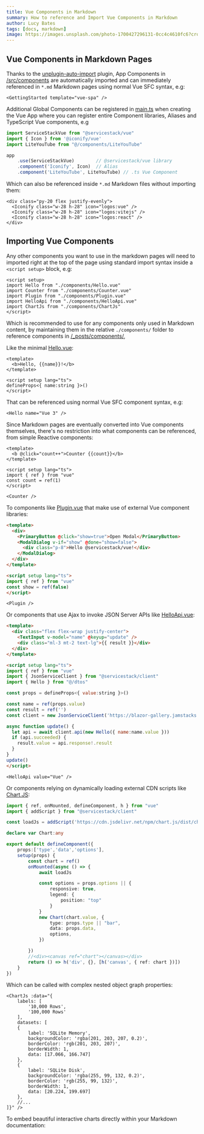 ```yaml
---
title: Vue Components in Markdown
summary: How to reference and Import Vue Components in Markdown
author: Lucy Bates
tags: [docs, markdown]
image: https://images.unsplash.com/photo-1700427296131-0cc4c4610fc6?crop=entropy&fit=crop&h=1000&w=2000
---
```


<script setup>
import Hello from "./components/Hello.vue"
import Counter from "./components/Counter.vue"
import Plugin from "./components/Plugin.vue"
import HelloApi from "./components/HelloApi.vue"
import ChartJs from "./components/ChartJs"
</script>

## Vue Components in Markdown Pages

Thanks to the [unplugin-auto-import](https://github.com/unplugin/unplugin-auto-import) plugin, App Components in
[/src/components](https://github.com/NetCoreTemplates/vue-spa/tree/main/DotnetVueSPA.Client/src/components) are automatically imported
and can immediately referenced in `*.md` Markdown pages using normal Vue SFC syntax, e.g:

```tsx
<GettingStarted template="vue-spa" />
```

<div class="py-20 not-prose flex justify-center">
  <GettingStarted template="vue-spa" />
</div>

Additional Global Components can be registered in [main.ts](https://github.com/NetCoreTemplates/vue-spa/blob/main/src/main.ts)
when creating the Vue App where you can register entire Component libraries, Aliases and TypeScript Vue components, e.g

```ts
import ServiceStackVue from "@servicestack/vue"
import { Icon } from '@iconify/vue'
import LiteYouTube from "@/components/LiteYouTube"

app
    .use(ServiceStackVue)        // @servicestack/vue library
    .component('Iconify', Icon)  // Alias
    .component('LiteYouTube', LiteYouTube) // .ts Vue Component
```

Which can also be referenced inside `*.md` Markdown files without importing them:

```tsx
<div class="py-20 flex justify-evenly">
  <Iconify class="w-28 h-28" icon="logos:vue" />
  <Iconify class="w-28 h-28" icon="logos:vitejs" />
  <Iconify class="w-28 h-28" icon="logos:react" />
</div>
```

<div class="py-20 flex justify-evenly">
  <Iconify class="w-28 h-28" icon="logos:vue" />
  <Iconify class="w-28 h-28" icon="logos:vitejs" />
  <Iconify class="w-28 h-28" icon="logos:react" />
</div>

## Importing Vue Components

Any other components you want to use in the markdown pages will need to imported right at the top of the page using standard 
import syntax inside a `<script setup>` block, e.g:

```tsx
<script setup>
import Hello from "./components/Hello.vue"
import Counter from "./components/Counter.vue"
import Plugin from "./components/Plugin.vue"
import HelloApi from "./components/HelloApi.vue"
import ChartJs from "./components/ChartJs"
</script>
```

Which is recommended to use for any components only used in Markdown content, by maintaining them in the relative `./components/` 
folder to reference components in [/_posts/components/](https://github.com/NetCoreTemplates/vue-spa/tree/main/DotnetVueSPA.Client/src/_posts/components),

Like the minimal [Hello.vue](https://github.com/NetCoreTemplates/vue-spa/tree/main/DotnetVueSPA.Client/src/_posts/components/Hello.vue):

```tsx
<template>
  <b>Hello, {{name}}!</b>
</template>

<script setup lang="ts">
defineProps<{ name:string }>()
</script>
```

That can be referenced using normal Vue SFC component syntax, e.g:

```tsx
<Hello name="Vue 3" />
```

<div class="text-center text-2xl py-2">
    <Hello name="Vue 3" />
</div>

Since Markdown pages are eventually converted into Vue components themselves, there's no restriction into what
components can be referenced, from simple Reactive components:

```tsx
<template>
  <b @click="count++">Counter {{count}}</b>
</template>

<script setup lang="ts">
import { ref } from "vue"
const count = ref(1)
</script>
```

```tsx
<Counter />
```

<div class="text-center text-2xl py-2 cursor-pointer select-none">
    <Counter />
</div>

To components like [Plugin.vue](https://github.com/NetCoreTemplates/vue-spa/tree/main/DotnetVueSPA.Client/src/_posts/components/Plugin.vue) that
make use of external Vue component libraries:

```html
<template>
  <div>
    <PrimaryButton @click="show=true">Open Modal</PrimaryButton>
    <ModalDialog v-if="show" @done="show=false">
      <div class="p-8">Hello @servicestack/vue!</div>
    </ModalDialog>
  </div>
</template>

<script setup lang="ts">
import { ref } from "vue"
const show = ref(false)
</script>
```

```tsx
<Plugin />
```

<div class="text-center">
    <Plugin id="plugin" class="text-2xl py-4" />
</div>

Or components that use Ajax to invoke JSON Server APIs like 
[HelloApi.vue](https://github.com/NetCoreTemplates/vue-spa/tree/main/DotnetVueSPA.Client/src/_posts/components/HelloApi.vue):

```html
<template>
  <div class="flex flex-wrap justify-center">
    <TextInput v-model="name" @keyup="update" />
    <div class="ml-3 mt-2 text-lg">{{ result }}</div>
  </div>
</template>

<script setup lang="ts">
import { ref } from "vue"
import { JsonServiceClient } from "@servicestack/client"
import { Hello } from "@/dtos"

const props = defineProps<{ value:string }>()

const name = ref(props.value)
const result = ref('')
const client = new JsonServiceClient('https://blazor-gallery.jamstacks.net')

async function update() {
  let api = await client.api(new Hello({ name:name.value }))
  if (api.succeeded) {
    result.value = api.response!.result
  }
}
update()
</script>
```

```tsx
<HelloApi value="Vue" />
```

<HelloApi value="Vue" />

Or components relying on dynamically loading external CDN scripts like [Chart.JS](https://www.chartjs.org):

```ts
import { ref, onMounted, defineComponent, h } from "vue"
import { addScript } from "@servicestack/client"

const loadJs = addScript('https://cdn.jsdelivr.net/npm/chart.js/dist/chart.umd.min.js')

declare var Chart:any

export default defineComponent({
    props:['type','data','options'],
    setup(props) {
        const chart = ref()
        onMounted(async () => {
            await loadJs

            const options = props.options || {
                responsive: true,
                legend: {
                    position: "top"
                }
            }
            new Chart(chart.value, {
                type: props.type || "bar",
                data: props.data,
                options,
            })

        })
        //<div><canvas ref="chart"></canvas></div>
        return () => h('div', {}, [h('canvas', { ref: chart })])
    }
})
```

Which can be called with complex nested object graph properties:

```tsx
<ChartJs :data="{
    labels: [
        '10,000 Rows',
        '100,000 Rows'
    ],
    datasets: [
    {
        label: 'SQLite Memory',
        backgroundColor: 'rgba(201, 203, 207, 0.2)',
        borderColor: 'rgb(201, 203, 207)',
        borderWidth: 1,
        data: [17.066, 166.747]
    },
    {
        label: 'SQLite Disk',
        backgroundColor: 'rgba(255, 99, 132, 0.2)',
        borderColor: 'rgb(255, 99, 132)',
        borderWidth: 1,
        data: [20.224, 199.697]
    },
    //...
]}" />
```

To embed beautiful interactive charts directly within your Markdown documentation:

<ChartJs :data="{
    labels: [
        '10,000 Rows',
        '100,000 Rows'
    ],
    datasets: [
    {
        label: 'SQLite Memory',
        backgroundColor: 'rgba(201, 203, 207, 0.2)',
        borderColor: 'rgb(201, 203, 207)',
        borderWidth: 1,
        data: [17.066, 166.747]
    },
    {
        label: 'SQLite Disk',
        backgroundColor: 'rgba(255, 99, 132, 0.2)',
        borderColor: 'rgb(255, 99, 132)',
        borderWidth: 1,
        data: [20.224, 199.697]
    },
    {
        label: 'PostgreSQL',
        backgroundColor: 'rgba(153, 102, 255, 0.2)',
        borderColor: 'rgb(153, 102, 255)',
        borderWidth: 1,
        data: [14.389, 115.645]
    },
    {
        label: 'MySQL',
        backgroundColor: 'rgba(54, 162, 235, 0.2)',
        borderColor: 'rgb(54, 162, 235)',
        borderWidth: 1,
        data: [64.389, 310.966]
    },
    {
        label: 'MySqlConnector',
        backgroundColor: 'rgba(255, 159, 64, 0.2)',
        borderColor: 'rgb(255, 159, 64)',
        borderWidth: 1,
        data: [64.427, 308.574]
    },
    {
        label: 'SQL Server',
        backgroundColor: 'rgba(255, 99, 132, 0.2)',
        borderColor: 'rgb(255, 99, 132)',
        borderWidth: 1,
        data: [89.821, 835.181]
    }]
}" />